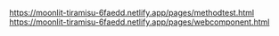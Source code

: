 https://moonlit-tiramisu-6faedd.netlify.app/pages/methodtest.html
https://moonlit-tiramisu-6faedd.netlify.app/pages/webcomponent.html